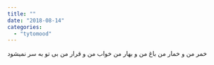 ```yaml
---
title: ""
date: "2018-08-14"
categories: 
  - "tytomood"
---
```


خمر من و خمار من باغ من و بهار من خواب من و قرار من بی تو به سر نمیشود
